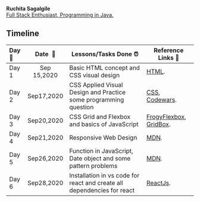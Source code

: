 **Ruchita Sagalgile**  
<u>Full Stack Enthusiast, Programming in Java.</u>



## **Timeline**

| Day:pushpin: | **Date &nbsp;:calendar:** | **Lessons/Tasks Done :alarm_clock:**                         | **Reference Links :link:**                                   |
| :------------ | :-----------------------: | ------------------------------------------------------------ | ------------------------------------------------------------ |
| Day 1         |        Sep 15,2020        | Basic HTML concept and CSS visual design            | [HTML](https://www.freecodecamp.org/learn/). |
| Day  2        |        Sep17,2020         | CSS Applied Visual Design and Practice some programming question | [CSS](https://www.freecodecamp.org/learn/responsive-web-design/applied-visual-design/change-the-position-of-overlapping-elements-with-the-z-index-property), [Codewars](https://www.codewars.com/dashboard). |
| Day 3         |        Sep20,2020         | CSS Grid and Flexbox and basics of JavaScript                | [FrogyFlexbox](https://flexboxfroggy.com/), [GridBox](https://cssgridgarden.com/). |
| Day 4         |        Sep21,2020         | Responsive Web Design                                        | [MDN](https://developer.mozilla.org/en-US/docs/Learn/Getting_started_with_the_web/JavaScript_basics). |
| Day 5         |        Sep26,2020         | Function in JavaScript, Date object and some pattern problems | [MDN](https://developer.mozilla.org/en-US/docs/Learn/Getting_started_with_the_web/JavaScript_basics). |
| Day 6         |        Sep28,2020         | Installation in vs code for react and create all dependencies for react | [ReactJs](https://reactjs.org/).                             |                                                        |                                                              |


